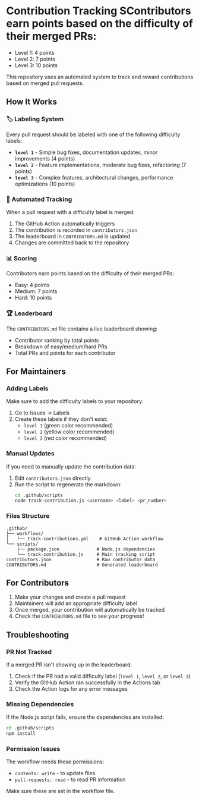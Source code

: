 # Contribution Tracking S**Contributors earn points based on the difficulty of their merged PRs:**

- Level 1: 4 points
- Level 2: 7 points
- Level 3: 10 points

This repository uses an automated system to track and reward contributions based on merged pull requests.

## How It Works

### 🏷️ Labeling System

Every pull request should be labeled with one of the following difficulty labels:

- **`level 1`** - Simple bug fixes, documentation updates, minor improvements (4 points)
- **`level 2`** - Feature implementations, moderate bug fixes, refactoring (7 points)  
- **`level 3`** - Complex features, architectural changes, performance optimizations (10 points)

### 🤖 Automated Tracking

When a pull request with a difficulty label is merged:

1. The GitHub Action automatically triggers
2. The contribution is recorded in `contributors.json`
3. The leaderboard in `CONTRIBUTORS.md` is updated
4. Changes are committed back to the repository

### 📊 Scoring

Contributors earn points based on the difficulty of their merged PRs:

- Easy: 4 points
- Medium: 7 points
- Hard: 10 points

### 🏆 Leaderboard

The `CONTRIBUTORS.md` file contains a live leaderboard showing:

- Contributor ranking by total points
- Breakdown of easy/medium/hard PRs
- Total PRs and points for each contributor

## For Maintainers

### Adding Labels

Make sure to add the difficulty labels to your repository:

1. Go to Issues → Labels
2. Create these labels if they don't exist:
   - `level 1` (green color recommended)
   - `level 2` (yellow color recommended)
   - `level 3` (red color recommended)

### Manual Updates

If you need to manually update the contribution data:

1. Edit `contributors.json` directly
2. Run the script to regenerate the markdown:
   ```bash
   cd .github/scripts
   node track-contribution.js <username> <label> <pr_number>
   ```

### Files Structure

```
.github/
├── workflows/
│   └── track-contributions.yml    # GitHub Action workflow
└── scripts/
    ├── package.json              # Node.js dependencies
    └── track-contribution.js     # Main tracking script
contributors.json                 # Raw contributor data
CONTRIBUTORS.md                   # Generated leaderboard
```

## For Contributors

1. Make your changes and create a pull request
2. Maintainers will add an appropriate difficulty label
3. Once merged, your contribution will automatically be tracked
4. Check the `CONTRIBUTORS.md` file to see your progress!

## Troubleshooting

### PR Not Tracked

If a merged PR isn't showing up in the leaderboard:

1. Check if the PR had a valid difficulty label (`level 1`, `level 2`, or `level 3`)
2. Verify the GitHub Action ran successfully in the Actions tab
3. Check the Action logs for any error messages

### Missing Dependencies

If the Node.js script fails, ensure the dependencies are installed:

```bash
cd .github/scripts
npm install
```

### Permission Issues

The workflow needs these permissions:
- `contents: write` - to update files
- `pull-requests: read` - to read PR information

Make sure these are set in the workflow file.

